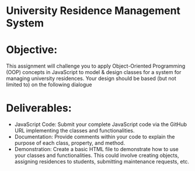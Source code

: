 # University Residence Management System

# Objective:

This assignment will challenge you to apply Object-Oriented Programming (OOP) concepts in JavaScript to model & design classes for a system for managing university residences. Your design should be based (but not limited to) on the following dialogue

# Deliverables:

* JavaScript Code: Submit your complete JavaScript code via the GitHub URL implementing the classes and functionalities.
* Documentation: Provide comments within your code to explain the purpose of each class, property, and method.
* Demonstration: Create a basic HTML file to demonstrate how to use your classes and functionalities. This could involve creating objects, assigning residences to students, submitting maintenance requests, etc.
